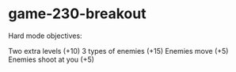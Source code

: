 # game-230-breakout

Hard mode objectives:

Two extra levels (+10)
3 types of enemies (+15)
Enemies move (+5)
Enemies shoot at you (+5)
